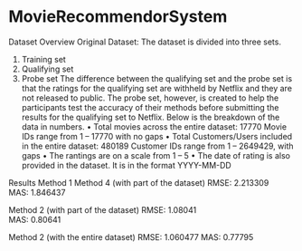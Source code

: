 # MovieRecommendorSystem

Dataset Overview 
Original Dataset: The dataset is divided into three sets.
1.	Training set 
2.	Qualifying set 
3.	Probe set
The difference between the qualifying set and the probe set is that the ratings for the qualifying set are withheld by Netflix and they are not released to public. The probe set, however, is created to help the participants test the accuracy of their methods before submitting the results for the qualifying set to Netflix.  Below is the breakdown of the data in numbers.
•	Total movies across the entire dataset: 17770
    Movie IDs range from 1 – 17770 with no gaps
•	Total Customers/Users included in the entire dataset: 480189
    Customer IDs range from 1 – 2649429, with gaps
•	The rantings are on a scale from 1 – 5 
•	The date of rating is also provided in the dataset. It is in the format YYYY-MM-DD


Results
Method 1 		Method 4  (with part of the dataset)
RMSE:	2.213309	
MAS:	1.846437

Method 2 (with part of the dataset)	
RMSE: 1.08041	 
MAS: 0.80641	

Method 2 (with the entire dataset)
RMSE: 1.060477
MAS: 0.77795	 

